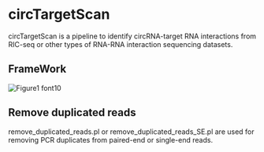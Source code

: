 # **circTargetScan**

circTargetScan is a pipeline to identify circRNA-target RNA interactions from RIC-seq or other types of RNA-RNA interaction sequencing datasets.

## **FrameWork**
![Figure1 font10](https://github.com/user-attachments/assets/d659c6fe-a788-422a-96ef-7ab077e96b6c)


## **Remove duplicated reads**
remove_duplicated_reads.pl or remove_duplicated_reads_SE.pl are used for removing PCR duplicates from paired-end or single-end reads.
